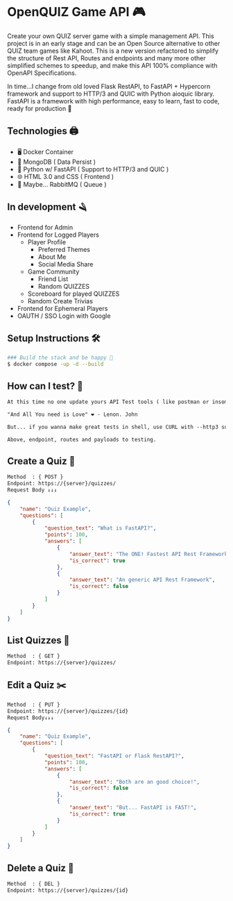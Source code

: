 # OpenQUIZ Game API 🎮
Create your own QUIZ server game with a simple management API. This project is in an early stage and can be an Open Source alternative to other QUIZ team games like Kahoot. This is a new version refactored to simplify the structure of Rest API, Routes and endpoints and many more other simplified schemes to speedup, and make this API 100% compliance with OpenAPI Specifications.

In time...I change from old loved Flask RestAPI, to FastAPI + Hypercorn framework and support to HTTP/3 and QUIC with Python aioquic library. FastAPI is a framework with high performance, easy to learn, fast to code, ready for production 🚀

## Technologies 🖨️
- 🖥️ Docker Container
- 💾 MongoDB ( Data Persist )
- 🐍 Python w/ FastAPI ( Support to HTTP/3 and QUIC )
- 🌐 HTML 3.0 and CSS ( Frontend )
- 🧪 Maybe... RabbitMQ ( Queue )

## In development 🪒
- Frontend for Admin
- Frontend for Logged Players
  - Player Profile
    - Preferred Themes
    - About Me
    - Social Media Share
  - Game Community
    - Friend List
    - Random QUIZZES
  - Scoreboard for played QUIZZES
  - Random Create Trivias
- Frontend for Ephemeral Players
- OAUTH / SSO Login with Google

## Setup Instructions 🛠️
```bash
### Build the stack and be happy 🎉
$ docker compose -up -d --build
```

## How can I test? 🧪
```txt
At this time no one update yours API Test tools ( like postman or insomnia ), to support HTTP/3 or QUIC. Then... use everything UI you want, I preffer Postman, and put into root of this repo, a Postman Collection with all you need.

"And All You need is Love" ❤️ - Lenon. John

But... if you wanna make great tests in shell, use CURL with --http3 support! read more around the internet, how can you install it for your OS.

Above, endpoint, routes and payloads to testing.
```


## Create a Quiz 🎲
```txt
Method  : { POST }
Endpoint: https://{server}/quizzes/
Request Body ↓↓↓
```
```json
{
    "name": "Quiz Example",
    "questions": [
        {
            "question_text": "What is FastAPI?",
            "points": 100,
            "answers": [
                {
                    "answer_text": "The ONE! Fastest API Rest Framework",
                    "is_correct": true
                },
                {
                    "answer_text": "An generic API Rest Framework",
                    "is_correct": false
                }
            ]
        }
    ]
}
```

## List Quizzes 🔎
```txt
Method  : { GET }
Endpoint: https://{server}/quizzes/
```

## Edit a Quiz ✂️
```txt
Method  : { PUT }
Endpoint: https://{server}/quizzes/{id}
Request Body↓↓↓
```
```json
{
    "name": "Quiz Example",
    "questions": [
        {
            "question_text": "FastAPI or Flask RestAPI?",
            "points": 100,
            "answers": [
                {
                    "answer_text": "Both are an good choice!",
                    "is_correct": false
                },
                {
                    "answer_text": "But... FastAPI is FAST!",
                    "is_correct": true
                }
            ]
        }
    ]
}
  ```

## Delete a Quiz 🧨
```txt
Method  : { DEL }
Endpoint: https://{server}/quizzes/{id}
```